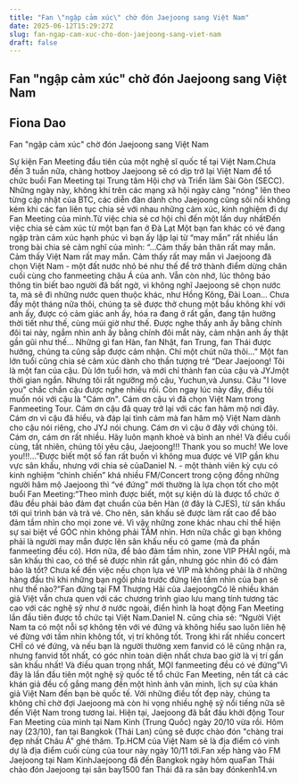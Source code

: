 ```yaml
---
title: "Fan \"ngập cảm xúc\" chờ đón Jaejoong sang Việt Nam"
date: 2025-06-12T15:29:27Z
slug: fan-ngap-cam-xuc-cho-don-jaejoong-sang-viet-nam
draft: false
---
```


## Fan "ngập cảm xúc" chờ đón Jaejoong sang Việt Nam

## Fiona Dao

Fan "ngập cảm xúc" chờ đón Jaejoong sang Việt Nam 
 
Sự kiện Fan Meeting đầu tiên của một nghệ sĩ quốc tế tại Việt Nam.Chưa đến 3 tuần nữa, chàng hotboy Jaejoong sẽ có dịp trở lại Việt Nam để tổ chức buổi Fan Meeting tại Trung tâm Hội chợ và Triển lãm Sài Gòn (SECC). Những ngày này, không khí trên các mạng xã hội ngày càng "nóng" lên theo từng cập nhật của BTC, các diễn đàn dành cho Jaejoong cũng sôi nổi không kém khi các fan liên tục chia sẻ với nhau những cảm xúc, kinh nghiệm đi dự Fan Meeting của mình.Từ việc chia sẻ cơ hội chỉ đến một lần duy nhấtĐến việc chia sẻ cảm xúc từ một bạn fan ở Đà Lạt Một bạn fan khác có vẻ đang ngập tràn cảm xúc hạnh phúc vì bạn ấy lặp lại từ “may mắn” rất nhiều lần trong bài chia sẻ cảm nghĩ của mình: “…Cảm thấy bản thân rất may mắn. Cảm thấy Việt Nam rất may mắn. Cảm thấy rất may mắn vì Jaejoong đã chọn Việt Nam - một đất nước nhỏ bé như thế để trở thành điểm dừng chân cuối cùng cho fanmeeting châu Á của anh. Vẫn còn nhớ, lúc thông báo thông tin biết bao người đã bất ngờ, vì không nghĩ Jaejoong sẽ chọn nước ta, mà sẽ đi những nước quen thuộc khác, như Hồng Kông, Đài Loan... Chưa đầy một tháng nữa thôi, chúng ta sẽ được thở chung một bầu không khí với anh ấy, được có cảm giác anh ấy, hóa ra đang ở rất gần, đang tận hưởng thời tiết như thế, cùng múi giờ như thế. Được nghe thấy anh ấy bằng chính đôi tai này, ngắm nhìn anh ấy bằng chính đôi mắt này, cảm nhận anh ấy thật gần gũi như thế... Những gì fan Hàn, fan Nhật, fan Trung, fan Thái được hưởng, chúng ta cũng sắp được cảm nhận. Chỉ một chút nữa thôi…” Một fan lớn tuổi cũng chia sẻ cảm xúc dành cho thần tượng trẻ “Dear Jaejoong! Tôi là một fan của cậu. Dù lớn tuổi hơn, và mới chỉ thành fan của cậu và JYJmột thời gian ngắn. Nhưng tôi rất ngưỡng mộ cậu, Yuchun,và Junsu. Câu "I love you" chắc chắn cậu được nghe nhiều rồi. Còn ngay lúc này đây, điều tôi muốn nói với cậu là "Cám ơn". Cám ơn cậu vì đã chọn Việt Nam trong Fanmeeting Tour. Cám ơn cậu đã quay trở lại với các fan hâm mộ nơi đây. Cám ơn vì cậu đã hiểu, và đáp lại tình cảm mà fan hâm mộ Việt Nam dành cho cậu nói riêng, cho JYJ nói chung. Cám ơn vì cậu ở đây với chúng tôi. Cám ơn, cám ơn rất nhiều. Hãy luôn mạnh khoẻ và bình an nhé! Và điều cuối cùng, tất nhiên, chúng tôi yêu cậu, Jaejoong!!! Thank you so much! We love you!!!...”Được biết một số fan rất buồn vì không mua được vé VIP gần khu vực sân khấu, nhưng với chia sẻ củaDaniel N. - một thành viên kỳ cựu có kinh nghiệm “chinh chiến” khá nhiều FM/Concert trong cộng đồng những người hâm mộ Jaejoong thì “vé đứng” mới thường là lựa chọn tốt cho một buổi Fan Meeting:“Theo mình được biết, một sự kiện dù là được tổ chức ở đâu đều phải bảo đảm đạt chuẩn của bên Hàn (ở đây là CJES), từ sân khấu tới qui trình bán và trả vé. Cho nên, sân khấu sẽ được làm rất cao để bảo đảm tầm nhìn cho mọi zone vé. Vì vậy những zone khác nhau chỉ thể hiện sự sai biệt về GÓC nhìn không phải TẦM nhìn. Hơn nữa chắc gì bạn không phải là người may mắn được lên sân khấu nếu có game (mà đa phần fanmeeting đều có). Hơn nữa, để bảo đảm tầm nhìn, zone VIP PHẢI ngồi, mà sân khấu thì cao, có thể sẽ được nhìn rất gần, nhưng góc nhìn đó có đảm bảo là tốt? Chưa kể đến việc nếu chọn lựa vé VIP mà không phải là ở những hàng đầu thì khi những bạn ngồi phía trước đứng lên tầm nhìn của bạn sẽ như thế nào?”Fan đứng tại FM Thượng Hải của JaejoongCó lẽ nhiều khán giả Việt vẫn chưa quen với các chương trình giao lưu mang tính tương tác cao với các nghệ sỹ như ở nước ngoài, điển hình là hoạt động Fan Meeting lần đầu tiên được tổ chức tại Việt Nam.Daniel N. cũng chia sẻ: “Người Việt Nam ta có một nỗi sợ không tên với vé đứng và không hiểu sao luôn liên hệ vé đừng với tầm nhìn không tốt, vị trí không tốt. Trong khi rất nhiều concert CHỈ có vé đứng, và nếu bạn là người thường xem fanvid có lẽ cũng nhận ra, nhưng fanvid tốt nhất, có góc nhìn toàn diện nhất chưa bao giờ là vị trí gần sân khấu nhất!
Và điều quan trọng nhất, MỌI fanmeeting đều có vé đứng”Vì đây là lần đầu tiên một nghệ sỹ quốc tế tổ chức Fan Meeting, nên tất cả các khán giả đều cố gắng mang đến một hình ảnh văn minh, lịch sự của khán giả Việt Nam đến bạn bè quốc tế. Với những điều tốt đẹp này, chúng ta không chỉ chờ đợi Jaejoong mà còn hi vọng nhiều nghệ sỹ nổi tiếng nữa sẽ đến Việt Nam trong tương lai. Hiện tại, Jaejoong đã bắt đầu khởi động Tour Fan Meeting của mình tại Nam Kinh (Trung Quốc) ngày 20/10 vừa rồi. Hôm nay (23/10), fan tại Bangkok (Thái Lan) cũng sẽ được chào đón "chàng trai đẹp nhất Châu Á" ghé thăm. Tp.HCM của Việt Nam sẽ là địa điểm có vinh dự là địa điểm cuối cùng của tour này ngày 10/11 tới.Fan xếp hàng vào FM Jaejoong tại Nam KinhJaejoong đã đến Bangkok ngày hôm quaFan Thái chào đón Jaejoong tại sân bay1500 fan Thái đã ra sân bay đónkenh14.vn